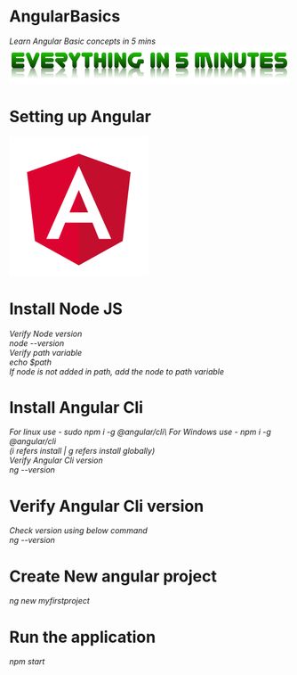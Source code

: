 # AngularBasics
*Learn Angular Basic concepts in 5 mins*
![Everything in 5 min](assets/everythingin5mins.png)
# Setting up Angular
![Angular](assets/angular.png)
# Install Node JS
*Verify Node version\
node --version\
Verify path variable\
echo $path\
If node is not added in path, add the node to path variable*
# Install Angular Cli
*For linux use - sudo npm i -g @angular/cli\ 
For Windows use - npm i -g @angular/cli\
(i refers install | g refers install globally)\
Verify Angular Cli version\
ng --version*
# Verify Angular Cli version
*Check version using below command \
ng --version*
# Create New angular project
*ng new myfirstproject*
# Run the application
*npm start*



